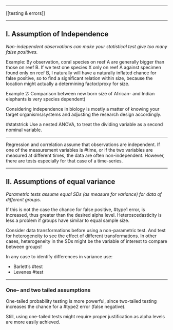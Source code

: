 ___
[[testing & errors]]
___
## I. Assumption of Independence

*Non-independent observations can make your statistical test give too many false positives.*

Example: By observation, coral species on reef A are generally bigger than those on reef B. 
If we test one species X only on reef A against specimen found only on reef B, I naturally will have a naturally inflated chance for false positive, so to find a significant relation within size, because the location might actually a determining factor/proxy for size. 

Example 2: Comparison between new born size of African- and Indian elephants is very species dependent)

Considering independence in biology is mostly a matter of knowing your target organisms/systems and adjusting the research design accordingly.

#statstrick Use a nested ANOVA, to treat the dividing variable as a second nominal variable.
___
Regression and correlation assume that observations are independent. If one of the measurement variables is #time, or if the two variables are measured at different times, the data are often non-independent. 
However, there are tests especially for that case of a time-series.

___
## II. Assumptions of equal variance

*Parametric tests assume equal SDs (as measure for variance) for data of different groups.*

If this is not the case the chance for false positive, #type1 error, is increased, thus greater than the desired alpha level.
Heteroscedasticity is less a problem if groups have similar to equal sample size.

Consider data transformations before using a non-parametric test. And test for heterogeneity to see the effect of different transformations.
In other cases, heterogeneity in the SDs might be the variable of interest to compare between groups!

In any case to identify differences in variance use:

* Barlett‘s #test
* Levenes #test
___

### One– and two tailed assumptions

One-tailed probability testing is more powerful, since two-tailed testing increases the chance for a #type2 error (false negative). 

Still, using one-tailed tests might require proper justification as alpha levels are more easily achieved.